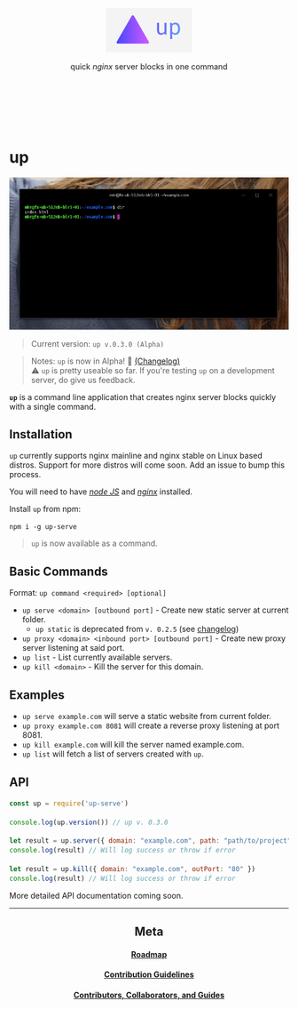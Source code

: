 <br /><br /><br /><br /><br />

<p alt="up—quick server blocks in one command" align="center"><img height="80"src="assets/icon.png"></p>

<p align="center">quick <em>nginx</em> server blocks in one command</p>

<br /><br /><br /><br /><br />

# up

![A quick demo](assets/demo.gif)

> Current version: `up v.0.3.0 (Alpha)`

> Notes: `up` is now in Alpha! 🎉 [(Changelog)](/docs/Changelog.md)\
> ⚠️ `up` is pretty useable so far. If you're testing `up` on a development server, do give us feedback.

**`up`** is a command line application that creates nginx server blocks quickly with a single command.


## Installation

`up` currently supports nginx mainline and nginx stable on Linux based distros. Support for more distros will come soon. Add an issue to bump this process. 

You will need to have [_node JS_](https://nodejs.org) and [_nginx_](https://nginx.org) installed.

Install `up` from npm:

`npm i -g up-serve`

> `up` is now available as a command.

## Basic Commands

Format: `up command <required> [optional]`

- `up serve <domain> [outbound port]` - Create new static server at current folder.
	- `up static` is deprecated from `v. 0.2.5` (see [changelog](/docs/CHANGELOG.md))
- `up proxy <domain> <inbound port> [outbound port]` - Create new proxy server listening at said port.
- `up list` - List currently available servers.
- `up kill <domain>` - Kill the server for this domain.

## Examples

- `up serve example.com` will serve a static website from current folder.
- `up proxy example.com 8081` will create a reverse proxy listening at port 8081.
- `up kill example.com` will kill the server named example.com.
- `up list` will fetch a list of servers created with `up`.

## API

```JavaScript
const up = require('up-serve')

console.log(up.version()) // up v. 0.3.0

let result = up.server({ domain: "example.com", path: "path/to/project", outPort: "80" })
console.log(result) // Will log success or throw if error

let result = up.kill({ domain: "example.com", outPort: "80" })
console.log(result) // Will log success or throw if error
```

More detailed API documentation coming soon.

---

<h2 align="center">Meta</h2>

<h4 align="center"><a href="/docs/Roadmap.MD">Roadmap</a></h4>

<h4 align="center"><a href="Contributing.MD">Contribution Guidelines</a></h4>

<h4 align="center"><a href="/docs/Contributors.md">Contributors, Collaborators, and Guides</a></h4>
